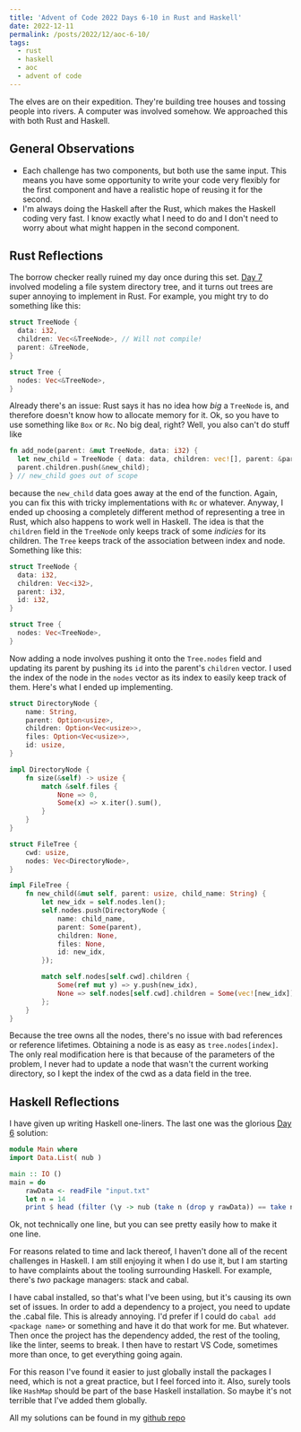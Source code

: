 ```yaml
---
title: 'Advent of Code 2022 Days 6-10 in Rust and Haskell'
date: 2022-12-11
permalink: /posts/2022/12/aoc-6-10/
tags:
  - rust
  - haskell
  - aoc
  - advent of code
---
```


The elves are on their expedition. They're building tree houses and tossing people into rivers. A computer was involved somehow. We approached this with both Rust and Haskell.

## General Observations

- Each challenge has two components, but both use the same input. This means you have some opportunity to write your code very flexibly for the first component and have a realistic hope of reusing it for the second.
- I'm always doing the Haskell after the Rust, which makes the Haskell coding very fast. I know exactly what I need to do and I don't need to worry about what might happen in the second component.

## Rust Reflections

The borrow checker really ruined my day once during this set. [Day 7](https://adventofcode.com/2022/day/7) involved modeling a file system directory tree, and it turns out trees are super annoying to implement in Rust. For example, you might try to do something like this:

```rust
struct TreeNode {
  data: i32,
  children: Vec<&TreeNode>, // Will not compile!
  parent: &TreeNode,
}

struct Tree {
  nodes: Vec<&TreeNode>,
}
```

Already there's an issue: Rust says it has no idea how *big* a `TreeNode` is, and therefore doesn't know how to allocate memory for it. Ok, so you have to use something like `Box` or `Rc`. No big deal, right? Well, you also can't do stuff like

```rust
fn add_node(parent: &mut TreeNode, data: i32) {
  let new_child = TreeNode { data: data, children: vec![], parent: &parent };
  parent.children.push(&new_child);
} // new_child goes out of scope
```

because the `new_child` data goes away at the end of the function. Again, you can fix this with tricky implementations with `Rc` or whatever. Anyway, I ended up choosing a completely different method of representing a tree in Rust, which also happens to work well in Haskell. The idea is that the `children` field in the `TreeNode` only keeps track of some _indicies_ for its children. The `Tree` keeps track of the association between index and node. Something like this:

```rust
struct TreeNode {
  data: i32,
  children: Vec<i32>,
  parent: i32,
  id: i32,
}

struct Tree {
  nodes: Vec<TreeNode>,
}
```

Now adding a node involves pushing it onto the `Tree.nodes` field and updating its parent by pushing its `id` into the parent's `children` vector. I used the index of the node in the `nodes` vector as its index to easily keep track of them. Here's what I ended up implementing.

```rust
struct DirectoryNode {
    name: String,
    parent: Option<usize>,
    children: Option<Vec<usize>>,
    files: Option<Vec<usize>>,
    id: usize,
}

impl DirectoryNode {
    fn size(&self) -> usize {
        match &self.files {
            None => 0,
            Some(x) => x.iter().sum(),
        }
    }
}

struct FileTree {
    cwd: usize,
    nodes: Vec<DirectoryNode>,
}

impl FileTree {
    fn new_child(&mut self, parent: usize, child_name: String) {
        let new_idx = self.nodes.len();
        self.nodes.push(DirectoryNode {
            name: child_name,
            parent: Some(parent),
            children: None,
            files: None,
            id: new_idx,
        });

        match self.nodes[self.cwd].children {
            Some(ref mut y) => y.push(new_idx),
            None => self.nodes[self.cwd].children = Some(vec![new_idx]),
        };
    }
}
```

Because the tree owns all the nodes, there's no issue with bad references or reference lifetimes. Obtaining a node is as easy as `tree.nodes[index]`. The only real modification here is that because of the parameters of the problem, I never had to update a node that wasn't the current working directory, so I kept the index of the cwd as a data field in the tree.

## Haskell Reflections

I have given up writing Haskell one-liners. The last one was the glorious [Day 6](https://adventofcode.com/2022/day/7) solution:

```haskell
module Main where
import Data.List( nub )

main :: IO ()
main = do
    rawData <- readFile "input.txt"
    let n = 14
    print $ head (filter (\y -> nub (take n (drop y rawData)) == take n (drop y rawData)) [1..length rawData - n]) + n
```

Ok, not technically one line, but you can see pretty easily how to make it one line.

For reasons related to time and lack thereof, I haven't done all of the recent challenges in Haskell. I am still enjoying it when I do use it, but I am starting to have complaints about the tooling surrounding Haskell. For example, there's _two_ package managers: stack and cabal.

I have cabal installed, so that's what I've been using, but it's causing its own set of issues. In order to add a dependency to a project, you need to update the .cabal file. This is already annoying. I'd prefer if I could do `cabal add <package name>` or something and have it do that work for me. But whatever. Then once the project has the dependency added, the rest of the tooling, like the linter, seems to break. I then have to restart VS Code, sometimes more than once, to get everything going again.

For this reason I've found it easier to just globally install the packages I need, which is not a great practice, but I feel forced into it. Also, surely tools like `HashMap` should be part of the base Haskell installation. So maybe it's not terrible that I've added them globally.

All my solutions can be found in my [github repo](https://github.com/jmkopper/Advent-of-Code-2022/)
